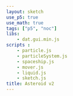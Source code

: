 ```yaml
---
layout: sketch
use_p5: true
use_math: true
tags: ["p5", "noc"]
libs:    
    - dat.gui.min.js
scripts : 
    - particle.js
    - particleSystem.js
    - spaceship.js
    - mover.js
    - liquid.js
    - sketch.js
title: Asteroid v2
---
```

